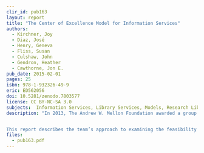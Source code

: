```yaml
---
clir_id: pub163
layout: report
title: "The Center of Excellence Model for Information Services"
authors: 
  - Kirchner, Joy
  - Diaz, José 
  - Henry, Geneva 
  - Fliss, Susan 
  - Culshaw, John 
  - Gendron, Heather
  - Cawthorne, Jon E. 
pub_date: 2015-02-01
pages: 25
isbn: 978-1-932326-49-9
eric: ED562056
doi: 10.5281/zenodo.7803577
license: CC BY-NC-SA 3.0
subjects:  Information Services, Library Services, Models, Research Libraries, Expertise, Networks, Library Administration, Interviews, Innovation, Entrepreneurship, Program Evaluation, Cooperation
description: "In 2013, The Andrew W. Mellon Foundation awarded a group of librarians from ARL’s Research Library Leadership Fellows program a planning grant to examine the center of excellence (CoE) model for information services. Used in a variety of industries, CoEs are designed to attract the most talented researchers in a particular field, enhance collaboration, and improve access to the resources needed for their research. The planning grant was awarded to determine whether the CoE model could serve as a means to provide the new services required for the effective use of digital information.


This report describes the team’s approach to examining the feasibility of CoEs in the library setting. The team conducted preliminary investigations of more than 100 centers, which they narrowed to 35 for in-depth research. Interviews were conducted with staff at 19 centers and 7 funding organizations. In their conclusion, the team advises developing “networks of expertise” or “expert networks,” instead of CoEs, and provides a series of recommendations for building such networks."
files:
  - pub163.pdf
---
```

